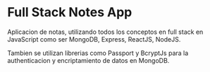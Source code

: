 # Full Stack Notes App
Aplicacion de notas, utilizando todos los conceptos en full stack en JavaScript como ser MongoDB, Express, ReactJS, NodeJS. 

Tambien se utilizan librerias como Passport y BcryptJs para la authenticacion y encriptamiento de
datos en MongoDB.